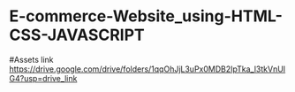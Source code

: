 # E-commerce-Website_using-HTML-CSS-JAVASCRIPT
#Assets link
https://drive.google.com/drive/folders/1qqOhJjL3uPx0MDB2IpTka_l3tkVnUIG4?usp=drive_link
